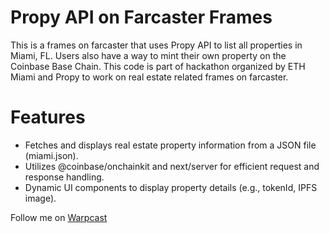 # Propy API on Farcaster Frames

This is a frames on farcaster that uses Propy API to list all properties in Miami, FL. Users also have a way to mint their own property on the Coinbase Base Chain. This code is part of hackathon organized by ETH Miami and Propy to work on real estate related frames on farcaster.

# Features
- Fetches and displays real estate property information from a JSON file (miami.json).
- Utilizes @coinbase/onchainkit and next/server for efficient request and response handling.
- Dynamic UI components to display property details (e.g., tokenId, IPFS image).

Follow me on [Warpcast](https://warpcast.com/sagaryadav)